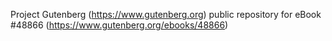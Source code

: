 Project Gutenberg (https://www.gutenberg.org) public repository for eBook #48866 (https://www.gutenberg.org/ebooks/48866)
